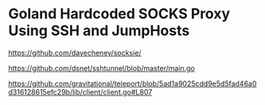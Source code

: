 # Goland Hardcoded SOCKS Proxy Using SSH and JumpHosts

https://github.com/davecheney/socksie/

https://github.com/dsnet/sshtunnel/blob/master/main.go

https://github.com/gravitational/teleport/blob/5ad1a9025cdd9e5d5fad46a0d316128615efc29b/lib/client/client.go#L807
